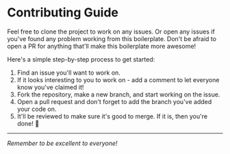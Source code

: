 # Contributing Guide

Feel free to clone the project to work on any issues.
Or open any issues if you've found any problem working from this boilerplate. Don't be afraid to open a PR for anything that'll make this boilerplate more awesome!

Here's a simple step-by-step process to get started:
1. Find an issue you'll want to work on.
2. If it looks interesting to you to work on - add a comment to let everyone know you've claimed it!
3. Fork the repository, make a new branch, and start working on the issue.
4. Open a pull request and don't forget to add the branch you've added your code on.
5. It'll be reviewed to make sure it's good to merge. If it is, then you're done! 🎉
---
*Remember to be excellent to everyone!*
